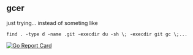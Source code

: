 ## gcer

just trying... instead of someting like

	find . -type d -name .git -execdir du -sh \; -execdir git gc \;...

[![Go Report Card](https://goreportcard.com/badge/github.com/tanelpuhu/gcer)](https://goreportcard.com/report/github.com/tanelpuhu/gcer)
